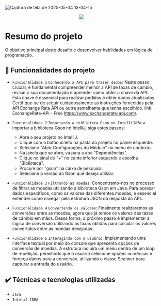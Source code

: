 ![Captura de tela de 2025-05-04 13-04-15](https://github.com/user-attachments/assets/a86c9c56-f39e-4cff-9ac1-17a32b5fb63a)
  
<p align="center">
<img loading="lazy" src="http://img.shields.io/static/v1?label=STATUS&message=%20FINALIZADO&color=GREEN&style=for-the-badge"/>
</p>

# Resumo do projeto
O objetivo principal deste desafio é desenvolver habilidades em lógica de programação.

## 🔨 Funcionalidades do projeto

- `Funcionalidade 1` `Conhecendo a API para trazer dados`:  Neste passo crucial, é fundamental compreender melhor a API de taxas de câmbio, revisar a sua documentação e aprender como obter a chave da API.
Esta chave é essencial para realizar pedidos e obter dados atualizados. Certifique-se de seguir cuidadosamente as instruções fornecidas pela API Exchange Rate API ou outra semelhante que tenha escolhido.
link: ExchangeRate-API - Free https://www.exchangerate-api.com/.
- `Funcionalidade 2` `Importando a biblioteca Gson no IntelliJ`:Para importar a biblioteca Gson no IntelliJ, siga estes passos:
  - Abra o seu projeto no IntelliJ.
  - Clique com o botão direito na pasta do projeto no painel esquerdo.
  - Selecione "Abrir Configurações do Módulo" no menu de contexto.
  - Na janela que se abre, vá para a aba "Dependências".
  - Clique no sinal de "+" no canto inferior esquerdo e escolha "Biblioteca".
  - Procure por "gson" na caixa de pesquisa.
  - Selecione a versão do Gson que deseja utilizar.

- `Funcionalidade 3` `Filtrando as moedas`: Concentramo-nos no processo de filtrar as moedas utilizando a biblioteca Gson em Java.
Para acessar dados específicos, como os valores das diferentes moedas, é essencial entender como navegar pela estrutura JSON da resposta da API..
- `Funcionalidade 4` `Convertendo os valores`: Finalmente realizaremos as conversões entre as moedas, agora que já temos os valores das taxas de câmbio em mãos.
Dessa forma, o próximo passo é implementar a lógica de conversão utilizando as taxas obtidas para calcular os valores convertidos entre as moedas desejadas.. 
- `Funcionalidade 5` `Interagindo com o usuário`: Implementando uma interface textual por meio do console que apresenta opções de conversão de moedas.
A estrutura incluirá um menu dentro de um loop de repetição, permitindo que o usuário selecione opções numéricas e forneça dados para a conversão, utilizando a classe Scanner para capturar a entrada do usuário.

## ✔️ Técnicas e tecnologias utilizadas

- ``Java``
- ``InteliJ IDEA``
